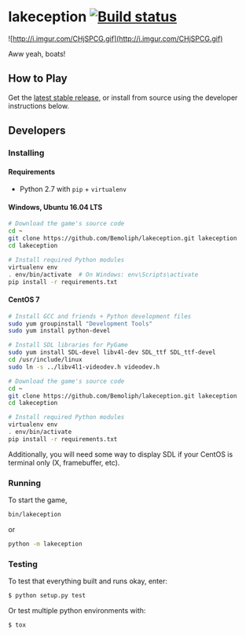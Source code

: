 # lakeception [![Build status](https://ci.appveyor.com/api/projects/status/q6lm2fh9qojx6vsw/branch/master?svg=true)](https://ci.appveyor.com/project/Bemoliph/lakeception/branch/master)
![http://i.imgur.com/CHjSPCG.gif](http://i.imgur.com/CHjSPCG.gif)

Aww yeah, boats!

## How to Play

Get the [latest stable release](https://github.com/Bemoliph/lakeception/releases), or install from source using the developer instructions below.

## Developers

### Installing

#### Requirements
 * Python 2.7 with `pip` + `virtualenv`

#### Windows, Ubuntu 16.04 LTS
```sh
# Download the game's source code
cd ~
git clone https://github.com/Bemoliph/lakeception.git lakeception
cd lakeception

# Install required Python modules
virtualenv env
. env/bin/activate  # On Windows: env\Scripts\activate
pip install -r requirements.txt
```

#### CentOS 7
```sh
# Install GCC and friends + Python development files
sudo yum groupinstall "Development Tools"
sudo yum install python-devel

# Install SDL libraries for PyGame
sudo yum install SDL-devel libv4l-dev SDL_ttf SDL_ttf-devel
cd /usr/include/linux
sudo ln -s ../libv4l1-videodev.h videodev.h

# Download the game's source code
cd ~
git clone https://github.com/Bemoliph/lakeception.git lakeception
cd lakeception

# Install required Python modules
virtualenv env
. env/bin/activate
pip install -r requirements.txt
```

Additionally, you will need some way to display SDL if your CentOS is terminal only (X, framebuffer, etc).

### Running

To start the game,

```sh
bin/lakeception
```

or

```sh
python -m lakeception
```

### Testing

To test that everything built and runs okay, enter:

```sh
$ python setup.py test
```

Or test multiple python environments with:

```sh
$ tox
```
